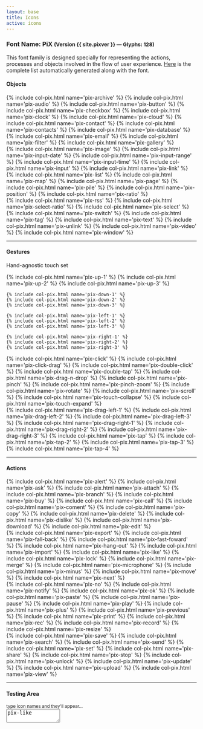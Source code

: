 ```yaml
---
layout: base
title: Icons
active: icons
---
```


<h3><span>Font Name:</span> PiX <small>(Version {{ site.pixver }} — Glyphs:&nbsp;128)</small></h3>
<p>This font family is designed specially for representing the actions, processes and objects involved in the flow of user experience. <a href='{{ site.baseurl}}/fonts/PiX.html'>Here</a> is the complete list automatically generated along with the font.</p>

<h4 id='touch'>Objects</h4>
<div class='row'>
    {% include col-pix.html name='pix-archive' %}
    {% include col-pix.html name='pix-audio' %}
    {% include col-pix.html name='pix-button' %}
    {% include col-pix.html name='pix-checkbox' %}
    {% include col-pix.html name='pix-clock' %}
    {% include col-pix.html name='pix-cloud' %}
    {% include col-pix.html name='pix-contact' %}
    {% include col-pix.html name='pix-contacts' %}
    {% include col-pix.html name='pix-database' %}
    {% include col-pix.html name='pix-email' %}
    {% include col-pix.html name='pix-filter' %}
    {% include col-pix.html name='pix-gallery' %}
</div>
<div class='row'>
    {% include col-pix.html name='pix-image' %}
    {% include col-pix.html name='pix-input-date' %}
    {% include col-pix.html name='pix-input-range' %}
    {% include col-pix.html name='pix-input-time' %}
    {% include col-pix.html name='pix-input' %}
    {% include col-pix.html name='pix-link' %}
    {% include col-pix.html name='pix-list' %}
    {% include col-pix.html name='pix-map' %}
    {% include col-pix.html name='pix-page' %}
    {% include col-pix.html name='pix-pile' %}
    {% include col-pix.html name='pix-position' %}
    {% include col-pix.html name='pix-ratio' %}
</div>
<div class='row'>
    {% include col-pix.html name='pix-rss' %}
    {% include col-pix.html name='pix-select-ratio' %}
    {% include col-pix.html name='pix-select' %}
    {% include col-pix.html name='pix-switch' %}
    {% include col-pix.html name='pix-tag' %}
    {% include col-pix.html name='pix-text' %}
    {% include col-pix.html name='pix-unlink' %}
    {% include col-pix.html name='pix-video' %}
    {% include col-pix.html name='pix-window' %}
</div>
<hr>
<h4 id='touch'>Gestures</h4>
<p>Hand-agnostic touch set</p>
<div class='row'>
    {% include col-pix.html name='pix-up-1' %}
    {% include col-pix.html name='pix-up-2' %}
    {% include col-pix.html name='pix-up-3' %}

    {% include col-pix.html name='pix-down-1' %}
    {% include col-pix.html name='pix-down-2' %}
    {% include col-pix.html name='pix-down-3' %}

    {% include col-pix.html name='pix-left-1' %}
    {% include col-pix.html name='pix-left-2' %}
    {% include col-pix.html name='pix-left-3' %}

    {% include col-pix.html name='pix-right-1' %}
    {% include col-pix.html name='pix-right-2' %}
    {% include col-pix.html name='pix-right-3' %}
</div>
<div class='row'>   
    {% include col-pix.html name='pix-click' %}
    {% include col-pix.html name='pix-click-drag' %}
    {% include col-pix.html name='pix-double-click' %}
    {% include col-pix.html name='pix-double-tap' %}
    {% include col-pix.html name='pix-drag-n-drop' %}
    {% include col-pix.html name='pix-pinch' %}
    {% include col-pix.html name='pix-pinch-zoom' %}
    {% include col-pix.html name='pix-rotate' %}
    {% include col-pix.html name='pix-scroll' %}
    {% include col-pix.html name='pix-touch-collapse' %}
    {% include col-pix.html name='pix-touch-expand' %}
</div>
<div class='row'> 
    {% include col-pix.html name='pix-drag-left-1' %}
    {% include col-pix.html name='pix-drag-left-2' %}
    {% include col-pix.html name='pix-drag-left-3' %}   
    {% include col-pix.html name='pix-drag-right-1' %}
    {% include col-pix.html name='pix-drag-right-2' %}
    {% include col-pix.html name='pix-drag-right-3' %}
    {% include col-pix.html name='pix-tap' %}
    {% include col-pix.html name='pix-tap-2' %}
    {% include col-pix.html name='pix-tap-3' %}
    {% include col-pix.html name='pix-tap-4' %}
</div>
<hr>
<h4 id='objects'>Actions</h4>
<div class='row'>
    {% include col-pix.html name='pix-alert' %}
    {% include col-pix.html name='pix-ask' %}
    {% include col-pix.html name='pix-attach' %}
    {% include col-pix.html name='pix-branch' %}
    {% include col-pix.html name='pix-buy' %}
    {% include col-pix.html name='pix-call' %}
    {% include col-pix.html name='pix-coment' %}
    {% include col-pix.html name='pix-copy' %}
    {% include col-pix.html name='pix-delete' %}
    {% include col-pix.html name='pix-dislike' %}
    {% include col-pix.html name='pix-download' %}
    {% include col-pix.html name='pix-edit' %}
</div>
<div class='row'>
    {% include col-pix.html name='pix-export' %}
    {% include col-pix.html name='pix-fall-back' %}
    {% include col-pix.html name='pix-fast-foward' %}
    {% include col-pix.html name='pix-hang-out' %}
    {% include col-pix.html name='pix-import' %}
    {% include col-pix.html name='pix-like' %}
    {% include col-pix.html name='pix-lock' %}
    {% include col-pix.html name='pix-merge' %}
    {% include col-pix.html name='pix-microphone' %}
    {% include col-pix.html name='pix-minus' %}
    {% include col-pix.html name='pix-move' %}
    {% include col-pix.html name='pix-next' %}
</div>
<div class='row'>
    {% include col-pix.html name='pix-no' %}
    {% include col-pix.html name='pix-notify' %}
    {% include col-pix.html name='pix-ok' %}
    {% include col-pix.html name='pix-paste' %}
    {% include col-pix.html name='pix-pause' %}
    {% include col-pix.html name='pix-play' %}
    {% include col-pix.html name='pix-plus' %}
    {% include col-pix.html name='pix-previous' %}
    {% include col-pix.html name='pix-print' %}
    {% include col-pix.html name='pix-rec' %}
    {% include col-pix.html name='pix-record' %}
    {% include col-pix.html name='pix-resize' %}
</div>
<div class='row'>
    {% include col-pix.html name='pix-save' %}
    {% include col-pix.html name='pix-search' %}
    {% include col-pix.html name='pix-send' %}
    {% include col-pix.html name='pix-set' %}
    {% include col-pix.html name='pix-share' %}
    {% include col-pix.html name='pix-stop' %}
    {% include col-pix.html name='pix-unlock' %}
    {% include col-pix.html name='pix-update' %}
    {% include col-pix.html name='pix-upload' %}
    {% include col-pix.html name='pix-view' %}
</div>
<hr>
<h4>Testing Area</h4>
<small>type icon names and they'll appear...</small><br>
<textarea cols='15' class='pix-test'>
pix-like
</textarea>